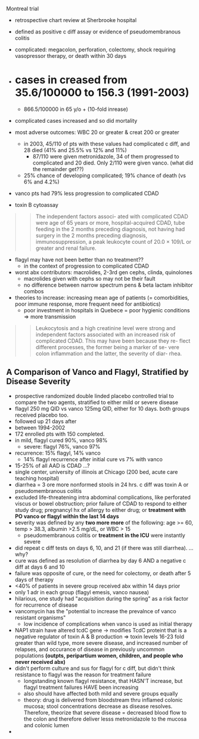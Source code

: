 Montreal trial

- retrospective chart review at Sherbrooke hospital 
- defined as positive c diff assay or evidence of pseudomembranous colitis
- complicated: megacolon, perforation, colectomy, shock requiring vasopressor therapy, or death within 30 days
- # cases in creased from 35.6/100000 to 156.3 (1991-2003)
    - 866.5/100000 in 65 y/o + (10-fold inrease)
- complicated cases increased and so did mortality
- most adverse outcomes: WBC 20 or greater & creat 200 or greater
    - in 2003, 45/110 of pts with these values had complicated c diff, and 28 died (41% and 25.5% vs 12% and 11%)
        - 87/110 were given metronidazole, 34 of them progressed to complicated and 20 died. Only 2/110 were given vanco. (what did the remainder get??)
    - 25% chance of developing complicated; 19% chance of death (vs 6% and 4.2%)
    
- vanco pts had 79% less progression to complicated CDAD

- toxin B cytoassay
>> The independent factors associ- ated with complicated CDAD were age of 65 years or more, hospital-acquired CDAD, tube feeding in the 2 months preceding diagnosis, not having had surgery in the 2 months preceding diagnosis, immunosuppression, a peak leukocyte count of 20.0 × 109/L or greater and renal failure.
- flagyl may have not been better than no treatment??
    - in the context of progression to complicated CDAD
- worst abx contributors: macrolides, 2-3rd gen cephs, clinda, quinolones
    - macrolides given with cephs so may not be their fault
    - no difference between narrow spectrum pens & beta lactam inhibitor combos
- theories to increase: increasing mean age of patients (= comorbidities, poor immune response, more frequent need for antibiotics)
    - poor investment in hospitals in Quebece = poor hygienic conditions => more transmission 

>>Leukocytosis and a high creatinine level were strong and independent factors associated with an increased risk of complicated CDAD. This may have been because they re- flect different processes, the former being a marker of se- vere colon inflammation and the latter, the severity of diar- rhea.

## A Comparison of Vanco and Flagyl, Stratified by Disease Severity ##

- prospective randomized double linded placebo controlled trial to compare the two agents, stratified to either mild or severe disease
- flagyl 250 mg QID vs vanco 125mg QID, either for 10 days. both groups received placebo too. 
- followed up 21 days after
- between 1994-2002
- 172 enrolled pts with 150 completed. 
- in mild, flagyl cured 90%, vanco 98%
    - severe: flagyl 76%, vanco 97%
- recurrence: 15% flagyl, 14% vanco
    - 14% flagyl recurrence after initial cure vs 7% with vanco
- 15-25% of all AAD is CDAD ...?
- single center, university of illinois at Chicago (200 bed, acute care teaching hospital)
- diarrhea = 3 ore more nonformed stools in 24 hrs. c diff was toxin A or pseudomembranous colitis
- excluded life-threatening intra abdominal complications, like perforated viscus or bowel obstruction; prior failure of CDAD to respond to either study drug; pregnancyl hx of allergy to either drug; or __treatment with PO vanco or flagyl within the last 14 days__
- severity was defined by any __two more more__ of the following: age >= 60, temp > 38.3, albumin  >2.5 mg/dL, or WBC > 15
    - pseudomembranous colitis or __treatment in the ICU__ were instantly severe
- did repeat c diff tests on days 6, 10, and 21 (if there was still diarrhea). ... why?
- cure was defined as resolution of diarrhea by day 6 AND a negative c diff at days 6 and 10
- failure was opposite of cure, or the need for colectomy, or death after 5 days of therapy
- <40% of patients in severe group received abx within 14 days prior
- only 1 adr in each group (flagyl emesis, vanco nausea)
- hilarious, one study had "acquisition during the spring" as a risk factor for recurrence of disease
- vancomycin has the "potential to increase the prevalnce of vanco resistant organisms"
    - low incidence of complications when vanco is used as initial therapy
- NAP1 strain have altered tcdC gene -> modifies TcdC proteint that is a negative regulator of toxin A & B production => toxin levels 16-23 fold greater than wild type, more severe disease, and increased number of relapses, and occurance of disease in previously uncommon populations __(outpts, peripartium women, children, and people who never received abx)__
- didn't perform culture and sus for flagyl for c diff, but didn't think resistance to flagyl was the reason for treatment failure
    - longstanding known flagyl resistance, that HASN'T increase, but flagyl treatment failures HAVE been increasing
    - also should have affected both mild and severe groups equally
    - theory: drug is delivered from bloodstream thru inflamed colonic mucosa; stool concentrations decrease as disease resolves. Therefore, theorize that severe disease = decreased blood flow to the colon and therefore deliver lesss metronidazole to the mucosa and colonic lumen
- 
